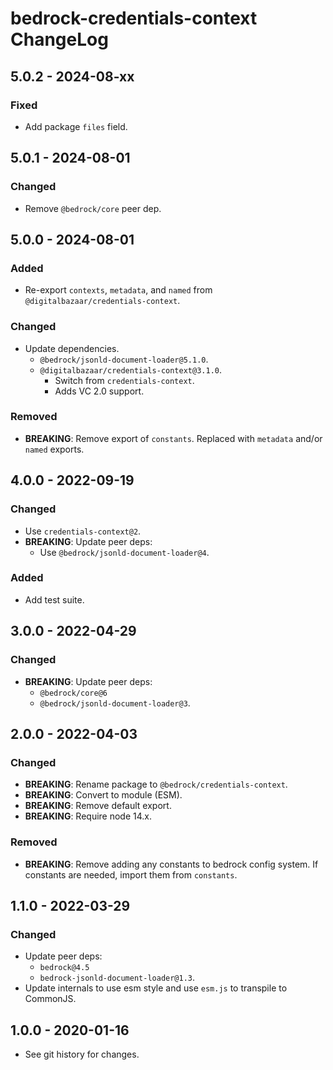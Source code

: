 # bedrock-credentials-context ChangeLog

## 5.0.2 - 2024-08-xx

### Fixed
- Add package `files` field.

## 5.0.1 - 2024-08-01

### Changed
- Remove `@bedrock/core` peer dep.

## 5.0.0 - 2024-08-01

### Added
- Re-export `contexts`, `metadata`, and `named` from
  `@digitalbazaar/credentials-context`.

### Changed
- Update dependencies.
  - `@bedrock/jsonld-document-loader@5.1.0`.
  - `@digitalbazaar/credentials-context@3.1.0`.
    - Switch from `credentials-context`.
    - Adds VC 2.0 support.

### Removed
- **BREAKING**: Remove export of `constants`. Replaced with `metadata` and/or
  `named` exports.

## 4.0.0 - 2022-09-19

### Changed
- Use `credentials-context@2`.
- **BREAKING**: Update peer deps:
  - Use `@bedrock/jsonld-document-loader@4`.

### Added
- Add test suite.

## 3.0.0 - 2022-04-29

### Changed
- **BREAKING**: Update peer deps:
  - `@bedrock/core@6`
  - `@bedrock/jsonld-document-loader@3`.

## 2.0.0 - 2022-04-03

### Changed
- **BREAKING**: Rename package to `@bedrock/credentials-context`.
- **BREAKING**: Convert to module (ESM).
- **BREAKING**: Remove default export.
- **BREAKING**: Require node 14.x.

### Removed
- **BREAKING**: Remove adding any constants to bedrock config system. If
  constants are needed, import them from `constants`.

## 1.1.0 - 2022-03-29

### Changed
- Update peer deps:
  - `bedrock@4.5`
  - `bedrock-jsonld-document-loader@1.3`.
- Update internals to use esm style and use `esm.js` to
  transpile to CommonJS.

## 1.0.0 - 2020-01-16

- See git history for changes.
